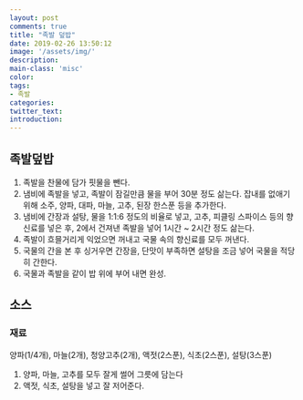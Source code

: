 ```yaml
---
layout: post
comments: true
title: "족발 덮밥"
date: 2019-02-26 13:50:12
image: '/assets/img/'
description:
main-class: 'misc'
color:
tags:
- 족발
categories:
twitter_text:
introduction:
---
```


## 족발덮밥

1. 족발을 찬물에 담가 핏물을 뺀다.
2. 냄비에 족발을 넣고, 족발이 잠길만큼 물을 부어 30분 정도 삶는다. 잡내를 없애기 위해 소주, 양파, 대파, 마늘, 고추, 된장 한스푼 등을 추가한다.
3. 냄비에 간장과 설탕, 물을 1:1:6 정도의 비율로 넣고, 고추, 피클링 스파이스 등의 향신료를 넣은 후, 2에서 건져낸 족발을 넣어 1시간 ~ 2시간 정도 삶는다.
4. 족발이 흐믈거리게 익었으면 꺼내고 국물 속의 향신료를 모두 꺼낸다.
5. 국물의 간을 본 후 싱거우면 간장을, 단맛이 부족하면 설탕을 조금 넣어 국물을 적당히 간한다.
6. 국물과 족발을 같이 밥 위에 부어 내면 완성.

## 소스

### 재료
양파(1/4개), 마늘(2개), 청양고추(2개), 액젓(2스푼), 식초(2스푼), 설탕(3스푼)

1. 양파, 마늘, 고추를 모두 잘게 썰어 그릇에 담는다
2. 액젓, 식초, 설탕을 넣고 잘 저어준다.
